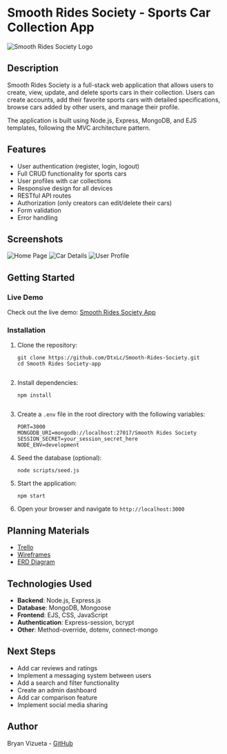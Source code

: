 # Smooth Rides Society - Sports Car Collection App

![Smooth Rides Society Logo](https://encrypted-tbn0.gstatic.com/images?q=tbn:ANd9GcRTS-OLFaidDZ_X-oJT9QiXWjxG5uquH2ySSg&s")

## Description

Smooth Rides Society is a full-stack web application that allows users to create, view, update, and delete sports cars in their collection. Users can create accounts, add their favorite sports cars with detailed specifications, browse cars added by other users, and manage their profile.

The application is built using Node.js, Express, MongoDB, and EJS templates, following the MVC architecture pattern.

## Features

- User authentication (register, login, logout)
- Full CRUD functionality for sports cars
- User profiles with car collections
- Responsive design for all devices
- RESTful API routes
- Authorization (only creators can edit/delete their cars)
- Form validation
- Error handling

## Screenshots

![Home Page]("https://smooth-rides-society-5a638bfef63f.herokuapp.com/")
![Car Details]("http://localhost:3000/cars")
![User Profile]("")

## Getting Started

### Live Demo

Check out the live demo: [Smooth Rides Society App](https://smooth-rides-society-5a638bfef63f.herokuapp.com/)

### Installation

1. Clone the repository:
   ```
   git clone https://github.com/DtxLc/Smooth-Rides-Society.git
   cd Smooth Rides Society-app
   

2. Install dependencies:
   ```
   npm install
   

3. Create a `.env` file in the root directory with the following variables:
   ```
   PORT=3000
   MONGODB_URI=mongodb://localhost:27017/Smooth Rides Society
   SESSION_SECRET=your_session_secret_here
   NODE_ENV=development
   ```

4. Seed the database (optional):
   ```
   node scripts/seed.js
   ```

5. Start the application:
   ```
   npm start
   ```

6. Open your browser and navigate to `http://localhost:3000`

## Planning Materials

- [Trello](https://trello.com/b/gMWa4V2W/smooth-rides-society)
- [Wireframes]()
- [ERD Diagram]()

## Technologies Used

- **Backend**: Node.js, Express.js
- **Database**: MongoDB, Mongoose
- **Frontend**: EJS, CSS, JavaScript
- **Authentication**: Express-session, bcrypt
- **Other**: Method-override, dotenv, connect-mongo

## Next Steps

- Add car reviews and ratings
- Implement a messaging system between users
- Add a search and filter functionality
- Create an admin dashboard
- Add car comparison feature
- Implement social media sharing

## Author

Bryan Vizueta - [GitHub](https://github.com/DtxLc) 
